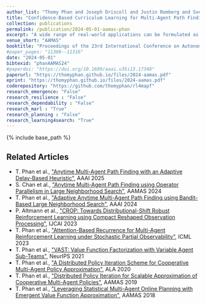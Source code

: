 ```yaml
---
author_list: "Thomy Phan and Joseph Driscoll and Justin Romberg and Sven Koenig"
title: "Confidence-Based Curriculum Learning for Multi-Agent Path Finding"
collection: publications
permalink: /publication/2024-05-01-aamas-phan
excerpt: "A wide range of real-world applications can be formulated as Multi-Agent Path Finding (MAPF) problem, where the goal is to find collision-free paths for multiple agents with individual start and goal locations. State-of-the-art MAPF solvers are mainly centralized and depend on global information, which limits their scalability and flexibility regarding changes or new maps that would require expensive replanning. Multi-agent reinforcement learning (MARL) offers an alternative way by learning decentralized policies that can generalize over a variety of maps. While there exist some prior works that attempt to connect both areas, the proposed techniques are heavily engineered and very complex due to the integration of many mechanisms that limit generality and are expensive to use. We argue that much simpler and general approaches are needed to bring the areas of MARL and MAPF closer together with significantly lower costs. In this paper, we propose Confidence-based Auto-Curriculum for Team Update Stability (CACTUS) as a lightweight MARL approach to MAPF. CACTUS defines a simple reverse curriculum scheme, where the goal of each agent is randomly placed within an allocation radius around the agent's start location. The allocation radius increases gradually as all agents improve, which is assessed by a confidence-based measure. We evaluate CACTUS in various maps of different sizes, obstacle densities, and numbers of agents. Our experiments demonstrate better performance and generalization capabilities than state-of-the-art approaches while using less than 600,000 trainable parameters, which is less than 5% of the neural network size of current MARL approaches to MAPF."
venue_short: "AAMAS"
booktitle: "Proceedings of the 23rd International Conference on Autonomous Agents and MultiAgent Systems"
#paper_pages: "11308--11316"
date: "2024-05-01"
bibtexid: "phanAAMAS24"
#paperdoi: "https://doi.org/10.1609/aaai.v35i13.17348"
paperurl: "https://thomyphan.github.io/files/2024-aamas.pdf"
eprint: "https://thomyphan.github.io/files/2024-aamas.pdf"
coderepository: "https://github.com/thomyphan/rl4mapf"
research_emergence: "False"
research_resilience : "False"
research_dependability : "False"
research_marl : "True"
research_planning : "False"
research_learning4search: "True"
---
```


{% include base_path %}

## Related Articles
- T. Phan et al., ["Anytime Multi-Agent Path Finding with an Adaptive Delay-Based Heuristic"](https://thomyphan.github.io/publication/2025-02-01-aaai-phan1), AAAI 2025
- S. Chan et al., ["Anytime Multi-Agent Path Finding using Operator Parallelism in Large Neighborhood Search"](https://thomyphan.github.io/publication/2024-05-01-aamas-chan), AAMAS 2024
- T. Phan et al., ["Adaptive Anytime Multi-Agent Path Finding using Bandit-Based Large Neighborhood Search"](https://thomyphan.github.io/publication/2024-02-01-aaai-phan), AAAI 2024
- P. Altmann et al., ["CROP: Towards Distributional-Shift Robust Reinforcement Learning using Compact Reshaped Observation Processing"](https://thomyphan.github.io/publication/2023-08-01-ijcai-altmann), IJCAI 2023
- T. Phan et al., ["Attention-Based Recurrence for Multi-Agent Reinforcement Learning under Stochastic Partial Observability"](https://thomyphan.github.io/publication/2023-07-01-icml-phan), ICML 2023
- T. Phan et al., ["VAST: Value Function Factorization with Variable Agent Sub-Teams"](https://thomyphan.github.io/publication/2021-12-01-neurips-phan), NeurIPS 2021
- T. Phan et al., ["A Distributed Policy Iteration Scheme for Cooperative Multi-Agent Policy Approximation"](https://thomyphan.github.io/publication/2020-05-01-ala-phan), ALA 2020
- T. Phan et al., ["Distributed Policy Iteration for Scalable Approximation of Cooperative Multi-Agent Policies"](https://thomyphan.github.io/publication/2019-05-01-aamas-phan), AAMAS 2019
- T. Phan et al., ["Leveraging Statistical Multi-Agent Online Planning with Emergent Value Function Approximation"](https://thomyphan.github.io/publication/2018-06-01-aamas-phan), AAMAS 2018